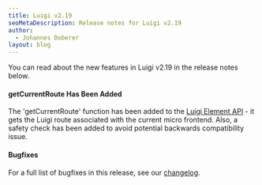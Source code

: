 ```yaml
---
title: Luigi v2.19
seoMetaDescription: Release notes for Luigi v2.19
author:
  - Johannes Doberer
layout: blog
---
```


You can read about the new features in Luigi v2.19 in the release notes below.

<!-- Excerpt -->

#### getCurrentRoute Has Been Added

The 'getCurrentRoute' function has been added to the [Luigi Element API](https://docs.luigi-project.io/docs/luigi-element-api) - it gets the Luigi route associated with the current micro frontend. Also, a safety check has been added to avoid potential backwards compatibility issue.

#### Bugfixes

For a full list of bugfixes in this release, see our [changelog](https://github.com/luigi-project/luigi/blob/main/CHANGELOG.md).